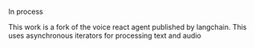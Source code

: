 In process

This work is a fork of the voice react agent published by langchain.
This uses asynchronous iterators for processing text and audio
  
